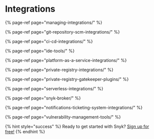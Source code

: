 # Integrations

{% page-ref page="managing-integrations/" %}

{% page-ref page="git-repository-scm-integrations/" %}

{% page-ref page="ci-cd-integrations/" %}

{% page-ref page="ide-tools/" %}

{% page-ref page="platform-as-a-service-integrations/" %}

{% page-ref page="private-registry-integrations/" %}

{% page-ref page="private-registry-gatekeeper-plugins/" %}

{% page-ref page="serverless-integrations/" %}

{% page-ref page="snyk-broker/" %}

{% page-ref page="notifications-ticketing-system-integrations/" %}

{% page-ref page="vulnerability-management-tools/" %}

{% hint style="success" %}
Ready to get started with Snyk? [Sign up for free!](https://snyk.io/login?cta=sign-up&loc=footer&page=support_docs_page)
{% endhint %}

